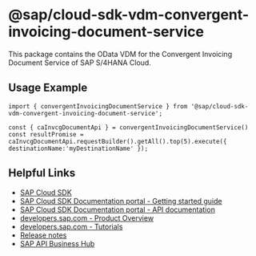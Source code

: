 # @sap/cloud-sdk-vdm-convergent-invoicing-document-service

This package contains the OData VDM for the Convergent Invoicing Document Service of SAP S/4HANA Cloud.

## Usage Example
```
import { convergentInvoicingDocumentService } from '@sap/cloud-sdk-vdm-convergent-invoicing-document-service';

const { caInvcgDocumentApi } = convergentInvoicingDocumentService()
const resultPromise = caInvcgDocumentApi.requestBuilder().getAll().top(5).execute({ destinationName:'myDestinationName' });

```

## Helpful Links

- [SAP Cloud SDK](https://github.com/SAP/cloud-sdk-js)
- [SAP Cloud SDK Documentation portal - Getting started guide](https://sap.github.io/cloud-sdk/docs/js/getting-started)
- [SAP Cloud SDK Documentation portal - API documentation](https://sap.github.io/cloud-sdk/docs/js/api)
- [developers.sap.com - Product Overview](https://developers.sap.com/topics/cloud-sdk.html)
- [developers.sap.com - Tutorials](https://developers.sap.com/tutorial-navigator.html?tag=software-product:technology-platform/sap-cloud-sdk&tag=tutorial:type/tutorial&tag=programming-tool:javascript)
- [Release notes](https://help.sap.com/doc/2324e9c3b28748a4ae2ad08166d77675/1.0/en-US/js-index.html)
- [SAP API Business Hub](https://api.sap.com/)
